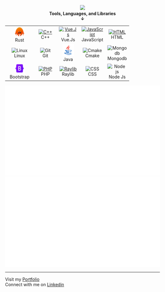 <div align="center">
  <img src="resources/goat.png" width="5%" />
</div>

<div align="center">
  <b>Tools, Languages, and Libraries</b>
</div>

<div align="center">
  <b>&#8595;</b>
</div>

<div align="center" style="margin-top: 3px">
  <table>
    <tr>
      <td align="center" width="80">
        <img src="resources/rust.png" width="32" height="32" alt="rust" />
        <br />Rust
      </td>
      <td align="center" width="60">
        <a href="https://en.cppreference.com/w/"
          ><img src="resources/cpp.png" width="32" height="32" alt="C++"
        /></a>
        <br />C++
      </td>
      <td align="center" width="60">
        <a href="https://vuejs.org/guide/introduction.html"
          ><img src="resources/vue.png" width="32" height="32" alt="Vue.Js"
        /></a>
        <br />Vue.Js
      </td>
      <td align="center" width="60">
        <a href="https://developer.mozilla.org/en-US/docs/Web/JavaScript"
          ><img
            src="resources/javascript-original.svg"
            width="32"
            height="32"
            alt="JavaScript"
        /></a>
        <br />JavaScript
      </td>
      <td align="center" width="60">
        <a href="https://developer.mozilla.org/en-US/docs/Web/HTML"
          ><img src="resources/html.png" width="32" height="32" alt="HTML"
        /></a>
        <br />HTML
      </td>
    </tr>
    <tr>
      <td align="center" width="60">
        <img src="resources/linux.png" width="32" height="32" alt="Linux" />
        <br />Linux
      </td>
      <td align="center" width="60">
        <img src="resources/git.png" width="32" height="32" alt="Git" />
        <br />Git
      </td>
      <td align="center" width="60">
        <img src="resources/JavaLava.png" width="38" height="38" alt="Office" />
        <br />Java
      </td>
      <td align="center" width="60">
        <img src="resources/cmake.png" width="32" height="32" alt="Cmake" />
        <br />Cmake
      </td>
      <td align="center" width="60">
        <img src="resources/mongodb.png" width="32" height="32" alt="Mongodb" />
        <br />Mongodb
      </td>
    </tr>
    <tr>
      <td align="center" width="60">
        <a href="https://getbootstrap.com/docs/5.2/getting-started/introduction/"
          ><img
            src="resources/bootstrap.png"
            width="32"
            height="32"
            alt="Bootstrap"
        /></a>
        <br />Bootstrap
      </td>
      <td align="center" width="60">
        <a href="https://devdocs.io/php/"
          ><img src="resources/PHP.png" width="32" height="32" alt="PHP"
        /></a>
        <br />PHP
      </td>
      <td align="center" width="60">
        <a href="https://www.raylib.com/"
          ><img src="resources/raylib.png" width="32" height="32" alt="Raylib"
        /></a>
        <br />Raylib
      </td>
      <td align="center" width="60">
        <img src="resources/css.png" width="32" height="32" alt="CSS" />
        <br />CSS
      </td>
      <td align="center" width="60">
        <img src="resources/nodejs.png" width="32" height="32" alt="Node js" />
        <br />Node Js
      </td>
    </tr>
  </table>
</div>

<div align="center">
  <img
    src="https://raw.githubusercontent.com/Puwya/ReadmePanel/master/generated/languages.svg#gh-dark-mode-only"
    alt="Puwya Languages"
  />
  <img
    src="https://raw.githubusercontent.com/Puwya/ReadmePanel/master/generated/overview.svg#gh-dark-mode-only"
    alt="Puwya Stats"
  />
</div>
<hr />
<div>
  <span>
    Visit my
    <a href="https://www.caguilera.dev/#/" target="_blank" rel="noopener noreferrer"
      >Portfolio</a
    >
  </span>
  <br />
  <span>
    Connect with me on
    <a
      href="https://www.linkedin.com/in/aguilerac/"
      target="_blank"
      rel="noopener noreferrer"
      >Linkedin</a
    >
  </span>
</div>
